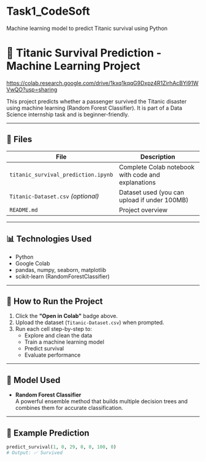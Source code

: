 # Task1_CodeSoft
Machine learning model to predict Titanic survival using Python
# 🚢 Titanic Survival Prediction - Machine Learning Project

https://colab.research.google.com/drive/1kxq1kqqG9Dxpz4R1ZirhAcBYi91WVwQO?usp=sharing

This project predicts whether a passenger survived the Titanic disaster using machine learning (Random Forest Classifier). It is part of a Data Science internship task and is beginner-friendly.

---

## 📁 Files

| File | Description |
|------|-------------|
| `titanic_survival_prediction.ipynb` | Complete Colab notebook with code and explanations |
| `Titanic-Dataset.csv` *(optional)* | Dataset used (you can upload if under 100MB) |
| `README.md` | Project overview |

---

## 📊 Technologies Used

- Python
- Google Colab
- pandas, numpy, seaborn, matplotlib
- scikit-learn (RandomForestClassifier)

---

## 🚀 How to Run the Project

1. Click the **"Open in Colab"** badge above.
2. Upload the dataset (`Titanic-Dataset.csv`) when prompted.
3. Run each cell step-by-step to:
   - Explore and clean the data
   - Train a machine learning model
   - Predict survival
   - Evaluate performance

---

## 🧠 Model Used

- **Random Forest Classifier**  
A powerful ensemble method that builds multiple decision trees and combines them for accurate classification.

---

## 🧪 Example Prediction

```python
predict_survival(1, 0, 29, 0, 0, 100, 0)
# Output: ✅ Survived
